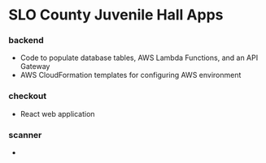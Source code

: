 # SLO County Juvenile Hall Apps

### backend
- Code to populate database tables, AWS Lambda Functions, and an API Gateway
- AWS CloudFormation templates for configuring AWS environment

### checkout
- React web application

### scanner
- 
